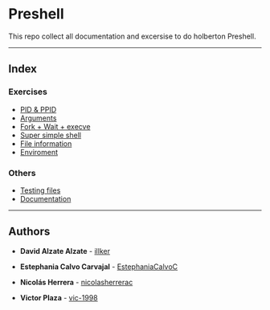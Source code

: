 # Preshell

This repo collect all documentation and excersise to do holberton Preshell.

---

## Index

### Exercises

* [PID & PPID](./0x00-pid_ppid)
* [Arguments](./0x01-arguments)
* [Fork + Wait + execve](./0x02-fork_wait_execve)
* [Super simple shell](./0x03-super_simple_shell)
* [File information](./0x04-file_info)
* [Enviroment](./0x05-enviroment)

### Others

* [Testing files](./test)
* [Documentation](https://drive.google.com/drive/folders/1HOU6h_Ofjl3fO6QfnV9r8UijozuU_DqR?usp=sharing)

---

## Authors

* **David Alzate Alzate** - [illker](https://github.com/illker)

* **Estephania Calvo Carvajal** - [EstephaniaCalvoC](https://github.com/EstephaniaCalvoC)

* **Nicolás Herrera** - [nicolasherrerac](https://github.com/nicolasherrerac)

* **Victor Plaza** - [vic-1998](https://github.com/vic-1998)